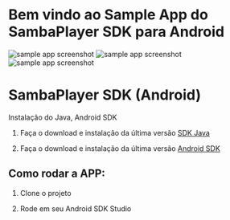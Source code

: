 # Bem vindo ao Sample App do SambaPlayer SDK para Android

![sample app screenshot](http://i.imgur.com/PsrpYjJ.png)
![sample app screenshot](http://i.imgur.com/itH0xoW.png)
![sample app screenshot](http://i.imgur.com/PWjhCQo.png)


# SambaPlayer SDK (Android)

Instalação do Java, Android SDK

1) Faça o download e instalação da última versão [SDK Java](http://www.oracle.com/technetwork/java/javase/downloads/jdk8-downloads-2133151.html)

2) Faça o download e instalação da última versão [Android SDK](http://developer.android.com/sdk/installing/index.html)

## Como rodar a APP:

1) Clone o projeto

2) Rode em seu Android SDK Studio
